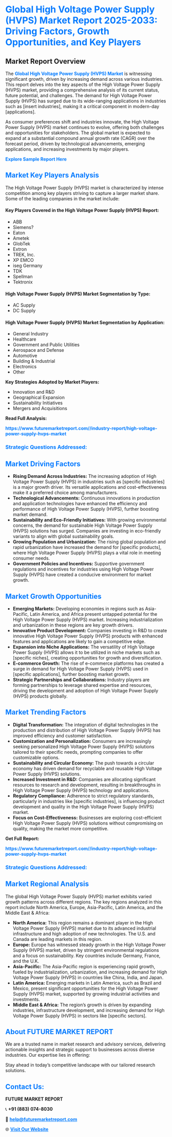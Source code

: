 <h1 style="color: #007BFF;">Global High Voltage Power Supply (HVPS) Market Report 2025-2033: Driving Factors, Growth Opportunities, and Key Players</h1>

<section id="overview">
<h2>Market Report Overview</h2>
<p>The <a href="https://www.futuremarketreport.com//industry-report/high-voltage-power-supply-hvps-market" style="color: #007BFF; text-decoration: none;"><strong>Global High Voltage Power Supply (HVPS) Market</strong></a> is witnessing significant growth, driven by increasing demand across various industries. This report delves into the key aspects of the High Voltage Power Supply (HVPS) market, providing a comprehensive analysis of its current status, future potential, and challenges. The demand for High Voltage Power Supply (HVPS) has surged due to its wide-ranging applications in industries such as [insert industries], making it a critical component in modern-day [applications].</p>
<p>As consumer preferences shift and industries innovate, the High Voltage Power Supply (HVPS) market continues to evolve, offering both challenges and opportunities for stakeholders. The global market is expected to expand at a substantial compound annual growth rate (CAGR) over the forecast period, driven by technological advancements, emerging applications, and increasing investments by major players.</p>
</section>

<section id="overview">
<p><a href="https://www.futuremarketreport.com//request-sample/reportId=60109" style="color: #007BFF; text-decoration: none;"><strong>Explore Sample Report Here</strong></a></p>
</section>

<section id="key-players">
<h2 style="color: #007BFF;">Market Key Players Analysis</h2>
<p>The High Voltage Power Supply (HVPS) market is characterized by intense competition among key players striving to capture a larger market share. Some of the leading companies in the market include:</p>
<h4>Key Players Covered in the High Voltage Power Supply (HVPS) Report:</h4>
<ul><li>ABB</li><li>Siemens?</li><li>Eaton</li><li>Ametek</li><li>GlobTek</li><li>Extron</li><li>TREK, Inc.</li><li>XP EMCO</li><li>iseg Germany</li><li>TDK</li><li>Spellman</li><li>Tektronix</li></ul>
<h4>High Voltage Power Supply (HVPS) Market Segmentation by Type:</h4>
<ul><li>AC Supply</li><li>DC Supply</li></ul>

<h4>High Voltage Power Supply (HVPS) Market Segmentation by Application:</h4>
<ul><li>General Industry</li><li>Healthcare</li><li>Government and Public Utilities</li><li>Aerospace and Defense</li><li>Automotive</li><li>Building &amp; Industrial</li><li>Electronics</li><li>Other</li></ul>
<p><strong>Key Strategies Adopted by Market Players:</strong></p>
<ul>
<li>Innovation and R&D</li>
<li>Geographical Expansion</li>
<li>Sustainability Initiatives</li>
<li>Mergers and Acquisitions</li>
</ul>
</section>

<section>
<p><strong>Read Full Analysis: </strong></p><a href="https://www.futuremarketreport.com//industry-report/high-voltage-power-supply-hvps-market" style="color: #007BFF; text-decoration: none;"><strong>https://www.futuremarketreport.com//industry-report/high-voltage-power-supply-hvps-market</strong></a>
<h3 style="color: #007BFF;">Strategic Questions Addressed:</h3>
</section>

<section id="driving-factors">
<h2 style="color: #007BFF;">Market Driving Factors</h2>
<ul>
<li><strong>Rising Demand Across Industries:</strong> The increasing adoption of High Voltage Power Supply (HVPS) in industries such as [specific industries] is a major growth driver. Its versatile applications and cost-effectiveness make it a preferred choice among manufacturers.</li>
<li><strong>Technological Advancements:</strong> Continuous innovations in production and application technologies have enhanced the efficiency and performance of High Voltage Power Supply (HVPS), further boosting market demand.</li>
<li><strong>Sustainability and Eco-Friendly Initiatives:</strong> With growing environmental concerns, the demand for sustainable High Voltage Power Supply (HVPS) solutions has surged. Companies are investing in eco-friendly variants to align with global sustainability goals.</li>
<li><strong>Growing Population and Urbanization:</strong> The rising global population and rapid urbanization have increased the demand for [specific products], where High Voltage Power Supply (HVPS) plays a vital role in meeting consumer needs.</li>
<li><strong>Government Policies and Incentives:</strong> Supportive government regulations and incentives for industries using High Voltage Power Supply (HVPS) have created a conducive environment for market growth.</li>
</ul>
</section>

<section id="growth-opportunities">
<h2 style="color: #007BFF;">Market Growth Opportunities</h2>
<ul>
<li><strong>Emerging Markets:</strong> Developing economies in regions such as Asia-Pacific, Latin America, and Africa present untapped potential for the High Voltage Power Supply (HVPS) market. Increasing industrialization and urbanization in these regions are key growth drivers.</li>
<li><strong>Innovative Product Development:</strong> Companies investing in R&D to create innovative High Voltage Power Supply (HVPS) products with enhanced features and applications are likely to gain a competitive edge.</li>
<li><strong>Expansion into Niche Applications:</strong> The versatility of High Voltage Power Supply (HVPS) allows it to be utilized in niche markets such as [specific niches], creating opportunities for growth and diversification.</li>
<li><strong>E-commerce Growth:</strong> The rise of e-commerce platforms has created a surge in demand for High Voltage Power Supply (HVPS) used in [specific applications], further boosting market growth.</li>
<li><strong>Strategic Partnerships and Collaborations:</strong> Industry players are forming partnerships to leverage shared expertise and resources, driving the development and adoption of High Voltage Power Supply (HVPS) products globally.</li>
</ul>
</section>

<section id="trending-factors">
<h2 style="color: #007BFF;">Market Trending Factors</h2>
<ul>
<li><strong>Digital Transformation:</strong> The integration of digital technologies in the production and distribution of High Voltage Power Supply (HVPS) has improved efficiency and customer satisfaction.</li>
<li><strong>Customization and Personalization:</strong> Consumers are increasingly seeking personalized High Voltage Power Supply (HVPS) solutions tailored to their specific needs, prompting companies to offer customizable options.</li>
<li><strong>Sustainability and Circular Economy:</strong> The push towards a circular economy has driven demand for recyclable and reusable High Voltage Power Supply (HVPS) solutions.</li>
<li><strong>Increased Investment in R&D:</strong> Companies are allocating significant resources to research and development, resulting in breakthroughs in High Voltage Power Supply (HVPS) technology and applications.</li>
<li><strong>Regulatory Compliance:</strong> Adherence to strict regulatory standards, particularly in industries like [specific industries], is influencing product development and quality in the High Voltage Power Supply (HVPS) market.</li>
<li><strong>Focus on Cost-Effectiveness:</strong> Businesses are exploring cost-efficient High Voltage Power Supply (HVPS) solutions without compromising on quality, making the market more competitive.</li>
</ul>
</section>

<section>
<p><strong>Get Full Report: </strong></p><a href="https://www.futuremarketreport.com//industry-report/high-voltage-power-supply-hvps-market" style="color: #007BFF; text-decoration: none;"><strong>https://www.futuremarketreport.com//industry-report/high-voltage-power-supply-hvps-market</strong></a>
<h3 style="color: #007BFF;">Strategic Questions Addressed:</h3>
</section>


<section id="regional-analysis">
<h2 style="color: #007BFF;">Market Regional Analysis</h2>
<p>The global High Voltage Power Supply (HVPS) market exhibits varied growth patterns across different regions. The key regions analyzed in this report include North America, Europe, Asia-Pacific, Latin America, and the Middle East & Africa:</p>
<ul>
<li><strong>North America:</strong> This region remains a dominant player in the High Voltage Power Supply (HVPS) market due to its advanced industrial infrastructure and high adoption of new technologies. The U.S. and Canada are leading markets in this region.</li>
<li><strong>Europe:</strong> Europe has witnessed steady growth in the High Voltage Power Supply (HVPS) market, driven by stringent environmental regulations and a focus on sustainability. Key countries include Germany, France, and the U.K.</li>
<li><strong>Asia-Pacific:</strong> The Asia-Pacific region is experiencing rapid growth, fueled by industrialization, urbanization, and increasing demand for High Voltage Power Supply (HVPS) in countries like China, India, and Japan.</li>
<li><strong>Latin America:</strong> Emerging markets in Latin America, such as Brazil and Mexico, present significant opportunities for the High Voltage Power Supply (HVPS) market, supported by growing industrial activities and investments.</li>
<li><strong>Middle East & Africa:</strong> The region’s growth is driven by expanding industries, infrastructure development, and increasing demand for High Voltage Power Supply (HVPS) in sectors like [specific sectors].</li>
</ul>
</section>

<footer>
<h2 style="color: #007BFF;">About FUTURE MARKET REPORT</h2>
<p>We are a trusted name in market research and advisory services, delivering actionable insights and strategic support to businesses across diverse industries. Our expertise lies in offering:</p>

<p>Stay ahead in today’s competitive landscape with our tailored research solutions.</p>

<h2 style="color: #007BFF;">Contact Us:</h2>
<p><strong>FUTURE MARKET REPORT</strong></p>
<p>📞 <strong>+91 (883) 074-8030</strong></p>
<p>📧 <strong><a href="mailto:help@futuremarketreport.com" style="color: #007BFF;">help@futuremarketreport.com</a></strong></p>
<p>🌐 <strong><a href="https://www.futuremarketreport.com/" style="color: #007BFF;">Visit Our Website</a></strong></p>
</footer>